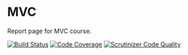 # MVC

Report page for MVC course.

[![Build Status](https://scrutinizer-ci.com/g/marlenabazan/mvc/badges/build.png?b=main)](https://scrutinizer-ci.com/g/marlenabazan/mvc/build-status/main) [![Code Coverage](https://scrutinizer-ci.com/g/marlenabazan/mvc/badges/coverage.png?b=main)](https://scrutinizer-ci.com/g/marlenabazan/mvc/?branch=main) [![Scrutinizer Code Quality](https://scrutinizer-ci.com/g/marlenabazan/mvc/badges/quality-score.png?b=main)](https://scrutinizer-ci.com/g/marlenabazan/mvc/?branch=main)